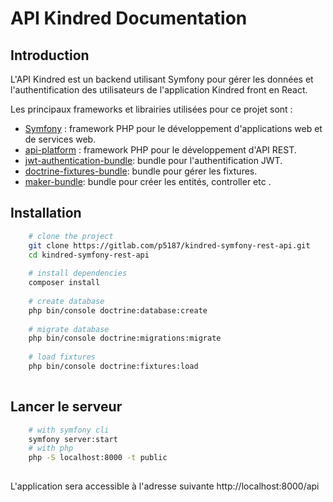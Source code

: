 # API Kindred Documentation

## Introduction

L'API Kindred est un backend utilisant Symfony pour gérer les données et l'authentification des utilisateurs de l'application Kindred front en React.

Les principaux frameworks et librairies utilisées pour ce projet sont :
- [Symfony](https://symfony.com/) : framework PHP pour le développement d'applications web et de services web.
- [api-platform](https://api-platform.com/) : framework PHP pour le développement d'API REST.
- [jwt-authentication-bundle](https://github.com/lexik/LexikJWTAuthenticationBundle): bundle pour l'authentification JWT.
- [doctrine-fixtures-bundle](https://symfony.com/bundles/DoctrineFixturesBundle/current/index.html): bundle pour gérer les fixtures.
- [maker-bundle](https://symfony.com/bundles/MakerBundle/current/index.html): bundle pour créer les entités, controller etc .


## Installation

```bash
    # clone the project
    git clone https://gitlab.com/p5187/kindred-symfony-rest-api.git
    cd kindred-symfony-rest-api
    
    # install dependencies
    composer install
    
    # create database
    php bin/console doctrine:database:create
    
    # migrate database
    php bin/console doctrine:migrations:migrate
    
    # load fixtures
    php bin/console doctrine:fixtures:load
    
```


## Lancer le serveur

```bash
    # with symfony cli
    symfony server:start
    # with php
    php -S localhost:8000 -t public
    
```
L'application sera accessible à l'adresse suivante http://localhost:8000/api

